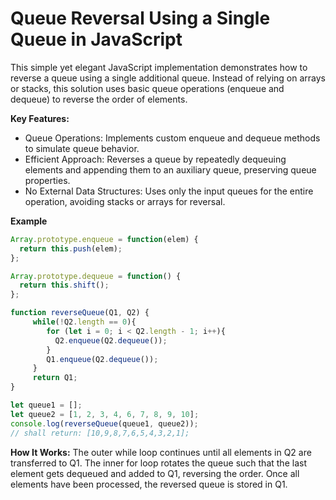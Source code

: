 # Queue Reversal Using a Single Queue in JavaScript
This simple yet elegant JavaScript implementation demonstrates how to reverse a queue using a single additional queue. Instead of relying on arrays or stacks, this solution uses basic queue operations (enqueue and dequeue) to reverse the order of elements.

**Key Features:**
- Queue Operations: Implements custom enqueue and dequeue methods to simulate queue behavior.
- Efficient Approach: Reverses a queue by repeatedly dequeuing elements and appending them to an auxiliary queue, preserving queue properties.
- No External Data Structures: Uses only the input queues for the entire operation, avoiding stacks or arrays for reversal.

**Example**

```js
Array.prototype.enqueue = function(elem) {
  return this.push(elem);
};

Array.prototype.dequeue = function() {
  return this.shift();
};

function reverseQueue(Q1, Q2) {
     while(!Q2.length == 0){
        for (let i = 0; i < Q2.length - 1; i++){
          Q2.enqueue(Q2.dequeue());
        }
        Q1.enqueue(Q2.dequeue());
     }
     return Q1;
}

let queue1 = [];
let queue2 = [1, 2, 3, 4, 6, 7, 8, 9, 10];
console.log(reverseQueue(queue1, queue2));  
// shall return: [10,9,8,7,6,5,4,3,2,1];
```

**How It Works:**
The outer while loop continues until all elements in Q2 are transferred to Q1.
The inner for loop rotates the queue such that the last element gets dequeued and added to Q1, reversing the order.
Once all elements have been processed, the reversed queue is stored in Q1.





